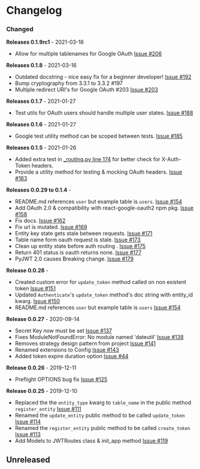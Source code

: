 # Changelog

### Changed
**Releases 0.1.9rc1** - 2021-03-16
-   Allow for multiple tablenames for Google OAuth  [Issue #206](https://github.com/joegasewicz/flask-jwt-router/issues/206)

**Releases 0.1.8** - 2021-03-16
-   Outdated docstring - nice easy fix for a beginner developer! [Issue #192](https://github.com/joegasewicz/flask-jwt-router/issues/192)
-   Bump cryptography from 3.3.1 to 3.3.2 #197
-   Multiple redirect URI's for Google OAuth #203 [Issue #203](https://github.com/joegasewicz/flask-jwt-router/issues/203)

**Releases 0.1.7** - 2021-01-27
- Test utils for OAuth users should handle multiple user states. [Issue #188](https://github.com/joegasewicz/flask-jwt-router/pull/188)

**Releases 0.1.6** - 2021-01-27
- Google test utility method can be scoped between tests. [Issue #185](https://github.com/joegasewicz/flask-jwt-router/issues/185)

**Releases 0.1.5** - 2021-01-26
- Added extra test in  [_routing.py line 174](https://github.com/joegasewicz/flask-jwt-router/blob/6ee5bcfb772b6cb66a5c621cf466014b94eaf635/flask_jwt_router/_routing.py#L174) for better check for X-Auth-Token headers.
- Provide a utility method for testing & mocking OAuth headers. [Issue #183](https://github.com/joegasewicz/flask-jwt-router/issues/183)

**Releases 0.0.29 to 0.1.4** -

- README.md references `user` but example table is `users`. [Issue #154](https://github.com/joegasewicz/flask-jwt-router/issues/154)
- Add OAuth 2.0 & compatibility with react-google-oauth2 npm pkg. [Issue #158](https://github.com/joegasewicz/flask-jwt-router/issues/158)
- Fix docs. [Issue #162](https://github.com/joegasewicz/flask-jwt-router/issues/162)
- Fix url is mutated. [Issue #169](https://github.com/joegasewicz/flask-jwt-router/issues/169)
- Entity key state gets stale between requests. [Issue #171](https://github.com/joegasewicz/flask-jwt-router/issues/171)
- Table name form oauth request is stale. [Issue #173](https://github.com/joegasewicz/flask-jwt-router/issues/173)
- Clean up entity state before auth routing . [Issue #175](https://github.com/joegasewicz/flask-jwt-router/issues/175)
- Return 401 status is oauth returns none. [Issue #177](https://github.com/joegasewicz/flask-jwt-router/issues/177)
- PyJWT 2.0 causes Breaking change. [Issue #179](https://github.com/joegasewicz/flask-jwt-router/issues/179)

**Release 0.0.28** -

- Created custom error for `update_token` method called on non existent token [Issue #151](https://github.com/joegasewicz/flask-jwt-router/issues/151)
- Updated `Authenticate`'s `update_token` method's doc string with entity_id kwarg. [Issue #150](https://github.com/joegasewicz/flask-jwt-router/issues/150) 
- README.md references `user` but example table is `users` [Issue #154](https://github.com/joegasewicz/flask-jwt-router/issues/154)

**Release 0.0.27** - 2020-09-14

-   Secret Key now must be set [Issue #137](https://github.com/joegasewicz/flask-jwt-router/issues/137)
-   Fixes ModuleNotFoundError: No module named 'dateutil' [Issue #138](https://github.com/joegasewicz/flask-jwt-router/issues/138)
-   Removes strategy design pattern from project [Issue #141](https://github.com/joegasewicz/flask-jwt-router/issues/141)
-   Renamed extensions to Config [Issue #143](https://github.com/joegasewicz/flask-jwt-router/issues/143)
-   Added token expire duration option [Issue #44](https://github.com/joegasewicz/flask-jwt-router/issues/44)

**Release 0.0.26** - 2019-12-11

-   Preflight OPTIONS bug fix [Issue #125](https://github.com/joegasewicz/Flask-JWT-Router/issues/125)

**Release 0.0.25** - 2019-12-10

-   Replaced the the `entity_type` kwarg to `table_name` in the public method `register_entity` [Issue #111](https://github.com/joegasewicz/Flask-JWT-Router/issues/111)
-   Renamed the `update_entity` public method to be called `update_token` [Issue #114](https://github.com/joegasewicz/Flask-JWT-Router/issues/114)
-   Renamed the `register_entity` public method to be called `create_token` [Issue #113](https://github.com/joegasewicz/Flask-JWT-Router/issues/113)
-   Add Models to JWTRoutes class & init_app method [Issue #119](https://github.com/joegasewicz/Flask-JWT-Router/issues/119)

## Unreleased
